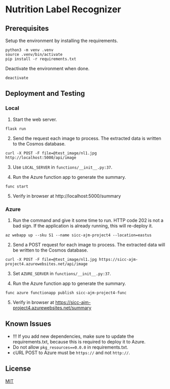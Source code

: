 # Nutrition Label Recognizer

## Prerequisites

Setup the environment by installing the requirements.

```
python3 -m venv .venv
source .venv/bin/activate
pip install -r requirements.txt
```

Deactivate the environment when done.

```
deactivate
```

## Deployment and Testing

### Local

1. Start the web server.

```
flask run
```

2. Send the request each image to process. The extracted data is written to the Cosmos database.

```
curl -X POST -F file=@test_image/nl1.jpg http://localhost:5000/api/image
```

3. Use `LOCAL_SERVER` in `functions/__init__.py:37`.

4. Run the Azure function app to generate the summary.


```
func start
```

5. Verify in browser at http://localhost:5000/summary


### Azure

1. Run the command and give it some time to run. HTTP code 202 is not a bad sign. If the application is already running, this will re-deploy it.
```
az webapp up --sku S1 --name sicc-ajm-project4 --location=eastus
```

2. Send a POST request for each image to process. The extracted data will be written to the Cosmos database.

```
curl -X POST -F file=@test_image/nl1.jpg https://sicc-ajm-project4.azurewebsites.net/api/image
```

3. Set `AZURE_SERVER` in `functions/__init__.py:37`.

4. Run the Azure function app to generate the summary.

```
func azure functionapp publish sicc-ajm-project4-func
```

5. Verify in browser at https://sicc-ajm-project4.azurewebsites.net/summary


## Known Issues

* !!! If you add new dependencies, make sure to update the requirements.txt, because this is required to deploy it to Azure. 
* Do not allow `pkg_resources==0.0.0` in requirements.txt.
* cURL POST to Azure must be `https://` and not `http://`.

## License
[MIT](https://choosealicense.com/licenses/mit/)
